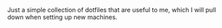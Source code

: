 Just a simple collection of dotfiles that are useful to me, which I will pull down when setting up new machines.
